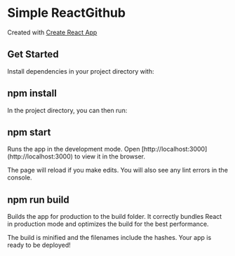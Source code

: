 # Simple ReactGithub

Created with [Create React App](https://github.com/facebookincubator/create-react-app)

## Get Started

Install dependencies in your project directory with:

## npm install

In the project directory, you can then run:

## npm start

Runs the app in the development mode.
Open [http://localhost:3000] (http://localhost:3000) to view it in the browser.

The page will reload if you make edits.
You will also see any lint errors in the console.

## npm run build

Builds the app for production to the build folder.
It correctly bundles React in production mode and optimizes the build for the best performance.

The build is minified and the filenames include the hashes.
Your app is ready to be deployed!